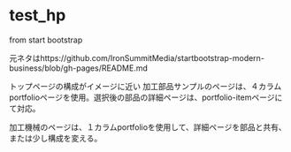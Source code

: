 # test_hp
from start bootstrap

元ネタはhttps://github.com/IronSummitMedia/startbootstrap-modern-business/blob/gh-pages/README.md

トップページの構成がイメージに近い
加工部品サンプルのページは、４カラムportfolioページを使用。選択後の部品の詳細ページは、portfolio-itemページにて対応。

加工機械のページは、１カラムportfolioを使用して、詳細ページを部品と共有、または少し構成を変える。
